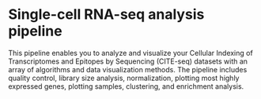 # Single-cell RNA-seq analysis pipeline

This pipeline enables you to analyze and visualize your Cellular Indexing of Transcriptomes and Epitopes by Sequencing (CITE-seq) datasets with an array of algorithms and data visualization methods. The pipeline includes quality control, library size analysis, normalization, plotting most highly expressed genes, plotting samples, clustering, and enrichment analysis.
